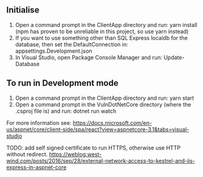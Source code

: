 ## Initialise
1. Open a command prompt in the ClientApp directory and run: yarn install (npm has proven to be unreliable in this project, so use yarn instead)
2. If you want to use something other than SQL Express localdb for the database, then set the DefaultConnection in: appsettings.Development.json
2. In Visual Studio, open Package Console Manager and run: Update-Database

## To run in Development mode
1. Open a command prompt in the ClientApp directory and run: yarn start
2. Open a command prompt in the VulnDotNetCore directory (where the .csproj file is) and run: dotnet run watch

For more information see:
https://docs.microsoft.com/en-us/aspnet/core/client-side/spa/react?view=aspnetcore-3.1&tabs=visual-studio

TODO: add self signed certificate to run HTTPS, otherwise use HTTP without redirect.
https://weblog.west-wind.com/posts/2016/sep/28/external-network-access-to-kestrel-and-iis-express-in-aspnet-core
